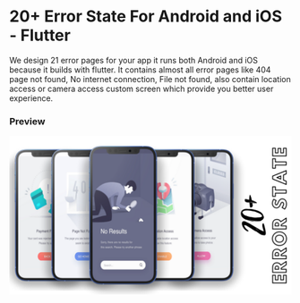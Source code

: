 # 20+ Error State For Android and iOS - Flutter

<!-- ## [Watch it on YouTube](https://youtu.be/bkR7naR1efA) -->

We design 21 error pages for your app it runs both Android and iOS because it builds with flutter. It contains almost all error pages like 404 page not found, No internet connection, File not found, also contain location access or camera access custom screen which provide you better user experience.

### Preview

![App UI](/ui.png)
